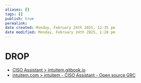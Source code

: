 ```yaml
---
aliases: []
tags: []
publish: true
permalink:
date created: Monday, February 24th 2025, 12:35 pm
date modified: Monday, February 24th 2025, 1:28 pm
---
```


# DROP

- [CISO Assistant > intuitem.gitbook.io ](https://intuitem.gitbook.io/ciso-assistant)
- [intuitem.com > intuitem - CISO Assistant - Open source GRC](https://intuitem.com/)